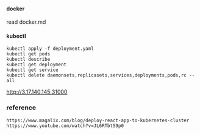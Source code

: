 
#### docker
read docker.md

#### kubectl 

```
kubectl apply -f deployment.yaml
kubectl get pods
kubectl describe 
kubectl get deployment
kubectl get service
kubectl delete daemonsets,replicasets,services,deployments,pods,rc --all
```
http://3.17.140.145:31000

### reference
```
https://www.magalix.com/blog/deploy-react-app-to-kubernetes-cluster
https://www.youtube.com/watch?v=JL6RTbtS9p0
```
